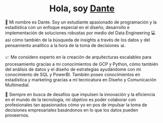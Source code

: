 <h1 align="center">Hola, soy <a href="https://www.linkedin.com/in/dante-chincuini-2828b6281/">Dante</a></h1> 


📌 Mi nombre es Dante. Soy un estudiante apasionado de programación y la estadística con un enfoque especial en el diseño, desarrollo e implementación de soluciones robustas por medio del Data Engineering 💻 así cómo también de la búsqueda de insights a través de los datos y del pensamiento analítico a la hora de la toma de decisiones 📊.

📈 Me considero experto en la creación de arquitecturas escalables para procesamiento gracias a mí conocimientos de GCP y Python, cómo también del análisis de datos y el diseño de estrategias ayudándome con mi conocimiento de SQL y PowerBI. También poseo conocimientos en estadística y marketing gracias a mí tecnicatura en Diseño y Comunicación Multimedial.

💪 Siempre en busca de desafíos que impulsen la innovación y la eficiencia en el mundo de la tecnología, mí objetivo es poder colaborar con profesionales tan apasionados cómo yo en pos de impulsar la toma de decisiones empresariales basándonos en lo que los datos pueden proveernos.
